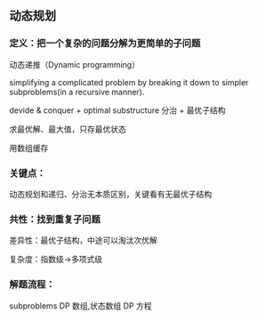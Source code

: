 ## 动态规划

### 定义：把一个复杂的问题分解为更简单的子问题

动态递推（Dynamic programming）

simplifying a complicated problem by breaking it down to simpler subproblems(in a recursive manner).

devide & conquer + optimal substructure 分治 + 最优子结构

求最优解、最大值，只存最优状态

用数组缓存

### 关键点：

动态规划和递归、分治无本质区别，关键看有无最优子结构

### 共性：找到重复子问题

差异性：最优子结构，中途可以淘汰次优解

复杂度：指数级->多项式级

### 解题流程：

subproblems
DP 数组,状态数组
DP 方程